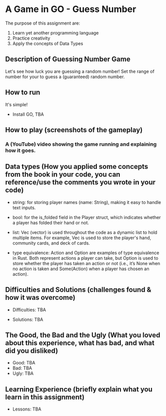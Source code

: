 # A Game in GO - Guess Number

The purpose of this assignment are:
1. Learn yet another programming language
2. Practice creativity
3. Apply the concepts of  Data Types

## Description of Guessing Number Game
Let's see how luck you are guessing a random number! Set the range of number for your to guess a (guaranteed) random number. 

## How to run
It's simple!
* Install GO, TBA

## How to play (screenshots of the gameplay)


   ### A (YouTube) video showing the game running and explaining how it goes.

## Data types (How you applied some concepts from the book in your code, you can reference/use the comments you wrote in your code)
* string: for storing player names (name: String), making it easy to handle text inputs.

* bool: for the is_folded field in the Player struct, which indicates whether a player has folded their hand or not.

* list: Vec (vector) is used throughout the code as a dynamic list to hold multiple items. For example, Vec<Card> is used to store the player's hand, community cards, and deck of cards.

* type equivalence: Action and Option<Action> are examples of type equivalence in Rust. Both represent actions a player can take, but Option<Action> is used to store whether the player has taken an action or not (i.e., it’s None when no action is taken and Some(Action) when a player has chosen an action).

## Difficulties and Solutions (challenges found & how it was overcome)
* Difficulties: TBA
  
* Solutions: TBA
  
## The Good, the Bad and the Ugly (What you loved about this experience, what has bad, and what did you disliked)
* Good: TBA
* Bad: TBA
* Ugly: TBA
  
## Learning Experience (briefly explain what you learn in this assignment)
* Lessons: TBA



